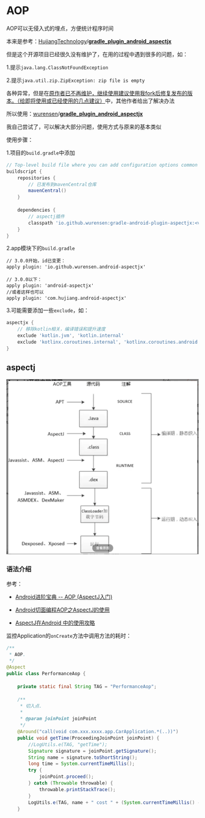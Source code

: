 # AOP

AOP可以无侵入式的埋点，方便统计程序时间

本来是参考：[HujiangTechnology](https://github.com/HujiangTechnology)/**[gradle_plugin_android_aspectjx](https://github.com/HujiangTechnology/gradle_plugin_android_aspectjx)**

但是这个开源项目已经很久没有维护了，在用的过程中遇到很多的问题，如：

1.提示`java.lang.ClassNotFoundException`

2.提示`java.util.zip.ZipException: zip file is empty`

各种异常，但是在[原作者已不再维护，继续使用建议使用我fork后修复发布的版本。（给即将使用或已经使用的几点建议）](https://github.com/HujiangTechnology/gradle_plugin_android_aspectjx/issues/332)中，其他作者给出了解决办法

所以使用：[wurensen](https://github.com/wurensen)/**[gradle_plugin_android_aspectjx](https://github.com/wurensen/gradle_plugin_android_aspectjx)**

我自己尝试了，可以解决大部分问题，使用方式与原来的基本类似

使用步骤：

1.项目的`build.gradle`中添加

```groovy
// Top-level build file where you can add configuration options common to all sub-projects/modules.
buildscript {
    repositories {
        // 已发布到mavenCentral仓库
        mavenCentral()
    }

    dependencies {
        // aspectj插件
        classpath 'io.github.wurensen:gradle-android-plugin-aspectjx:<version>'
    }
}
```

2.app模块下的`build.gradle`

```shell
// 3.0.0开始，id已变更：
apply plugin: 'io.github.wurensen.android-aspectjx'

// 3.0.0以下：
apply plugin: 'android-aspectjx'
//或者这样也可以
apply plugin: 'com.hujiang.android-aspectjx'
```

3.可能需要添加一些`exclude`，如：

```groovy
aspectjx {
    // 移除kotlin相关，编译错误和提升速度
    exclude 'kotlin.jvm', 'kotlin.internal'
    exclude 'kotlinx.coroutines.internal', 'kotlinx.coroutines.android'
}
```



## aspectj

![016](https://github.com/winfredzen/Android-Basic/blob/master/%E4%BC%98%E5%8C%96/images/016.png)



### 语法介绍

参考：

+ [Android进阶宝典 -- AOP (AspectJ入门)](https://juejin.cn/post/7095296650352001054)

+ [Android切面编程AOP之AspectJ的使用](https://blog.csdn.net/wbwjx/article/details/121881427)
+ [AspectJ在Android 中的使用攻略](https://juejin.cn/post/6977152381343498270#heading-3)



监控Application的`onCreate`方法中调用方法的耗时：

```java
/**
 * AOP.
 */
@Aspect
public class PerformanceAop {

    private static final String TAG = "PerformanceAop";

    /**
     * 切入点.
     *
     * @param joinPoint joinPoint
     */
    @Around("call(void com.xxx.xxxx.app.CarApplication.*(..))")
    public void getTime(ProceedingJoinPoint joinPoint) {
        //LogUtils.e(TAG, "getTime");
        Signature signature = joinPoint.getSignature();
        String name = signature.toShortString();
        long time = System.currentTimeMillis();
        try {
            joinPoint.proceed();
        } catch (Throwable throwable) {
            throwable.printStackTrace();
        }
        LogUtils.e(TAG, name + " cost " + (System.currentTimeMillis() - time));
    }


```













